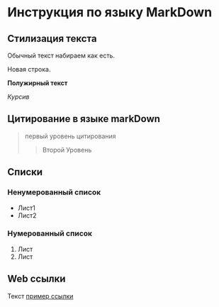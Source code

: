# Инструкция по языку MarkDown
## Стилизация текста
Обычный текст набираем как есть.

Новая строка.

**Полужирный текст**

*Курсив*

## Цитирование в языке markDown
> первый уровень цитирования
>> Второй Уровень

## Списки
### Ненумерованный список
* Лист1
* Лист2
### Нумерованный список
1. Лист
2. Лист

## Web ссылки
Текст [пример ссылки](http.example.com)
